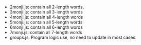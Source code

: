 - 2monji.js: contain all 2-length words.
- 3monji.js: contain all 3-length words
- 4monji.js: contain all 4-length words
- 5monji.js: contain all 5-length words
- 6monji.js: contain all 6-length words
- 7monji.js: contain all 7-length words
- groups.js: Program logic use, no need to update in most cases.
